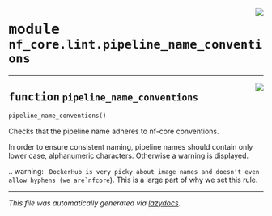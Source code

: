 <!-- markdownlint-disable -->

<a href="../../../../../../tools/nf_core/lint/pipeline_name_conventions.py#L0"><img align="right" style="float:right;" src="https://img.shields.io/badge/-source-cccccc?style=flat-square"></a>

# <kbd>module</kbd> `nf_core.lint.pipeline_name_conventions`

---

<a href="../../../../../../tools/nf_core/lint/pipeline_name_conventions.py#L4"><img align="right" style="float:right;" src="https://img.shields.io/badge/-source-cccccc?style=flat-square"></a>

## <kbd>function</kbd> `pipeline_name_conventions`

```python
pipeline_name_conventions()
```

Checks that the pipeline name adheres to nf-core conventions.

In order to ensure consistent naming, pipeline names should contain only lower case, alphanumeric characters. Otherwise a warning is displayed.

.. warning:
`` DockerHub is very picky about image names and doesn't even allow hyphens (we are`nfcore``). This is a large part of why we set this rule.

---

_This file was automatically generated via [lazydocs](https://github.com/ml-tooling/lazydocs)._
